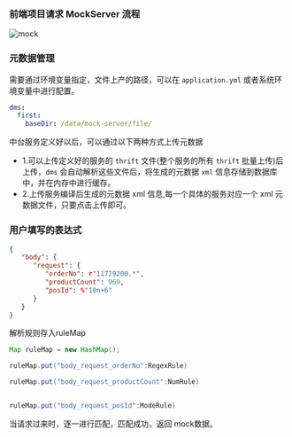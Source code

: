### 前端项目请求 MockServer 流程

![mock](https://upload-images.jianshu.io/upload_images/6393906-f473381874d6df75.png?imageMogr2/auto-orient/strip%7CimageView2/2/w/1240)

### 元数据管理

需要通过环境变量指定，文件上产的路径，可以在 `application.yml` 或者系统环境变量中进行配置。

```yml
dms:
  first:
    baseDir: /data/mock-server/file/
```

中台服务定义好以后，可以通过以下两种方式上传元数据

- 1.可以上传定义好的服务的 `thrift` 文件(整个服务的所有 `thrift` 批量上传)后上传，`dms` 会自动解析这些文件后，将生成的元数据 `xml` 信息存储到数据库中，并在内存中进行缓存。
- 2.上传服务编译后生成的元数据 xml 信息,每一个具体的服务对应一个 xml 元数据文件，只要点击上传即可。

### 用户填写的表达式

```json
{
   "body": {
      "request": {
         "orderNo": r"11729200.*",
         "productCount": 969,
         "posId": %"10n+6"
      }
   }
}
```

解析规则存入ruleMap

```java
Map ruleMap = new HashMap();

ruleMap.put("body_request_orderNo":RegexRule)

ruleMap.put("body_request_productCount":NumRule)


ruleMap.put("body_request_posId":ModeRule)
```

当请求过来时，逐一进行匹配，匹配成功，返回 mock数据。
